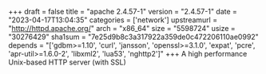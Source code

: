 +++
draft = false
title = "apache 2.4.57-1"
version = "2.4.57-1"
date = "2023-04-17T13:04:35"
categories = ['network']
upstreamurl = "http://httpd.apache.org/"
arch = "x86_64"
size = "5598724"
usize = "30276429"
sha1sum = "7e25d9b8c3a317922a359de0c472206110ae0992"
depends = "['gdbm>=1.10', 'curl', 'jansson', 'openssl>=3.1.0', 'expat', 'pcre', 'apr-util>=1.6.0-2', 'libxml2', 'lua53', 'nghttp2']"
+++
A high performance Unix-based HTTP server (with SSL)